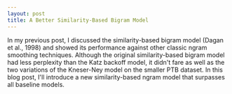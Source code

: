 ```yaml
---
layout: post
title: A Better Similarity-Based Bigram Model
---
```


In my previous post, I discussed the similarity-based bigram model (Dagan et al., 1998) and showed its performance against other classic ngram smoothing techniques. Although the original similarity-based bigram model had less perplexity than the Katz backoff model, it didn't fare as well as the two variations of the Kneser-Ney model on the smaller PTB dataset. In this blog post, I'll introduce a new similarity-based ngram model that surpasses all baseline models.
